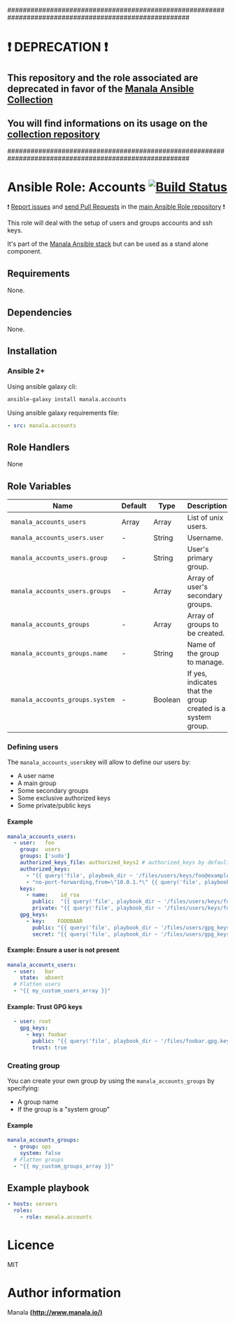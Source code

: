 #######################################################################################################

# :exclamation: DEPRECATION :exclamation:

## This repository and the role associated are deprecated in favor of the [Manala Ansible Collection](https://galaxy.ansible.com/manala/roles)

## You will find informations on its usage on the [collection repository](https://github.com/manala/ansible-roles)

#######################################################################################################

# Ansible Role: Accounts [![Build Status](https://travis-ci.org/manala/ansible-role-accounts.svg?branch=master)](https://travis-ci.org/manala/ansible-role-accounts)

:exclamation: [Report issues](https://github.com/manala/ansible-roles/issues) and [send Pull Requests](https://github.com/manala/ansible-roles/pulls) in the [main Ansible Role repository](https://github.com/manala/ansible-roles) :exclamation:

This role will deal with the setup of users and groups accounts and ssh keys.

It's part of the [Manala Ansible stack](http://www.manala.io) but can be used as a stand alone component.

## Requirements

None.

## Dependencies

None.

## Installation

### Ansible 2+

Using ansible galaxy cli:

```bash
ansible-galaxy install manala.accounts
```

Using ansible galaxy requirements file:

```yaml
- src: manala.accounts
```

## Role Handlers

None

## Role Variables

| Name                                      | Default | Type        | Description                                                 |
| ----------------------------------------- | ------- | ----------- | ----------------------------------------------------------- |
| `manala_accounts_users`                   | Array   | Array       | List of unix users.                                         |
| `manala_accounts_users.user`              | -       | String      | Username.                                                   |
| `manala_accounts_users.group`             | -       | String      | User's primary group.                                       |
| `manala_accounts_users.groups`            | -       | Array       | Array of user's secondary groups.                           |
| `manala_accounts_groups`                  | -       | Array       | Array of groups to be created.                              |
| `manala_accounts_groups.name`             | -       | String      | Name of the group to manage.                                |
| `manala_accounts_groups.system`           | -       | Boolean     | If yes, indicates that the group created is a system group. |

### Defining users

The `manala_accounts_users`key will allow to define our users by:

- A user name
- A main group
- Some secondary groups
- Some exclusive authorized keys
- Some private/public keys

#### Example

```yaml
manala_accounts_users:
  - user:   foo
    group:  users
    groups: ['sudo']
    authorized_keys_file: authorized_keys2 # authorized_keys by default
    authorized_keys:
      - "{{ query('file', playbook_dir ~ '/files/users/keys/foo@example.com.pub') }}"
      - "no-port-forwarding,from=\"10.0.1.*\" {{ query('file', playbook_dir ~ '/files/users/keys/bar@example.com.pub') }}"
    keys:
      - name:    id_rsa
        public:  "{{ query('file', playbook_dir ~ '/files/users/keys/foo@example.com.pub') }}"
        private: "{{ query('file', playbook_dir ~ '/files/users/keys/foo@example.com') }}"
    gpg_keys:
      - key:    FOOOBAAR
        public: "{{ query('file', playbook_dir ~ '/files/users/gpg_keys/foo@example.com.pub') }}"
        secret: "{{ query('file', playbook_dir ~ '/files/users/gpg_keys/foo@example.com') }}"
```
#### Example: Ensure a user is not present

```yaml
manala_accounts_users:
  - user:   bar
    state:  absent
  # Flatten users
  - "{{ my_custom_users_array }}"
```

#### Example: Trust GPG keys

```yaml
  - user: root
    gpg_keys:
      - key: foobar
        public: "{{ query('file', playbook_dir ~ '/files/foobar.gpg.key') }}"
        trust: true
```

### Creating group

You can create your own group by using the `manala_accounts_groups` by specifying:

- A group name
- If the group is a "system group"

#### Example

```yaml
manala_accounts_groups:
  - group: ops
    system: false
  # Flatten groups
  - "{{ my_custom_groups_array }}"
```

## Example playbook

```yaml
- hosts: servers
  roles:
    - role: manala.accounts
```

# Licence

MIT

# Author information

Manala [**(http://www.manala.io/)**](http://www.manala.io)
